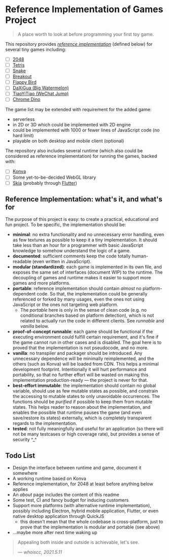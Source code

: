 # Reference Implementation of Games Project

> A place worth to look at before programming your first toy game.

This repository provides *[reference implementation][ref-impl]* (defined below) for 
several tiny games including:
- [ ] [2048][2048]
- [ ] [Tetris][tetris]
- [ ] [Snake][snake]
- [ ] [Breakout][breakout]
- [ ] [Flappy Bird][flappy-bird]
- [ ] [DaXiGua (Big Watermelon)][daxigua]
- [ ] [TiaoYiTiao (WeChat Jump)][tiaoyitiao]
- [ ] [Chrome Dino][chrome-dino]

[ref-impl]: https://en.wikipedia.org/wiki/Reference_implementation
[2048]: https://github.com/gabrielecirulli/2048
[tetris]: https://en.wikipedia.org/wiki/Tetris
[snake]: https://en.wikipedia.org/wiki/Snake_(video_game_genre)
[breakout]: https://en.wikipedia.org/wiki/Breakout_(video_game)
[flappy-bird]: https://en.wikipedia.org/wiki/Flappy_Bird
[daxigua]: https://github.com/liyupi/daxigua
[tiaoyitiao]: https://zh.wikipedia.org/wiki/%E8%B7%B3%E4%B8%80%E8%B7%B3
[chrome-dino]: https://en.wikipedia.org/wiki/Dinosaur_Game

The game list may be extended with requirement for the added game:
* serverless
* in 2D or 3D which could be implemented with 2D engine
* could be implemented with 1000 or fewer lines of JavaScript code (no hard limit)
* playable on both desktop and mobile client (optional)

The repository also includes several runtime (which also could be considered as 
reference implementation) for running the games, backed with:
- [ ] [Konva][konva]
- [ ] Some yet-to-be-decided WebGL library
- [ ] [Skia][skia] (probably through [Flutter][flutter])

[konva]: https://konvajs.org/
[skia]: https://skia.org/
[flutter]: https://flutter.dev/

## Reference Implementation: what's it, and what's for

The purpose of this project is easy: to create a practical, educational and fun
project. To be specific, the implementation should be:
* **minimal**: no extra functionality and no unnecessary error handling, even as few
  textures as possible to keep it a tiny implementation. It should take less than an
  hour for a programmer with basic JavaScript knowledge to somehow understand the
  logic of a game.
* **documented**: sufficient comments keep the code totally human-readable (even 
  written in JavaScript).
* **modular (standardized)**: each game is implemented in its own file, and exposes
  the same set of interfaces (document WIP) to the runtime. The decoupling of games 
  and runtime makes it easier to support more games and more platforms.
* **portable**: reference implementation should contain *almost* no 
  platform-dependent code. So that, the implementation could be generally referenced 
  or forked by many usages, even the ones not using JavaScript or the ones not 
  targeting web platform.
  - The *portable* here is only in the sense of clean code (e.g. no conditional
    branches based on platform detection), which is not related to actually run the 
    code in different clients. See *runnable* and *vanilla* below.
* **proof-of-concept runnable**: each game should be functional if the executing
  environment could fulfill certain requirement, and it's fine if the game cannot
  run in other cases and is disabled. The goal here is to proved that the 
  implementation is not pseudocode, and no more.
* **vanilla**: no transpiler and packager should be introduced. Any unnecessary
  dependence will be minimally reimplemented, and the others (such as Konva) will
  be loaded from CDN. This helps a minimal development footprint. Intentionally it
  will hurt performance and portability, so that no further effort will be wasted 
  on making this implementation production-ready &mdash; the project is never for 
  that.
* **best-effort immutable**: the implementation should contain no global variable,
  should use as few mutable states as possible, and constrain the accessing to 
  mutable states to only unavoidable occurrences. The functions should be *purified* 
  if possible to keep them from mutable states. This helps reader to reason about the 
  implementation, and enables the possible that runtime pauses the game (and even
  save/restore its states) externally, which is completely transparent regards to 
  the implementation.
* **tested**: not fully meaningfully and useful for an application (so there will not
  be many testcases or high coverage rate), but provides a sense of security ^_^
  
## Todo List

* Design the interface between runtime and game, document it somewhere
* A working runtime based on Konva  
* Reference implementation, for 2048 at least before anything below applies
* An *about* page includes the content of this readme
* Some test, CI and fancy budget for inducing customers
* Support more platforms (with alternative runtime implementation), possibly 
  including Electron, hybrid mobile application, Flutter, or even native desktop
  application through QuickJS
  - this doesn't mean that the whole codebase is cross-platform, just to prove that
    the implementation is modular and portable (see above)
* ...maybe more after next time waking up

> Appealing both inside and outside is achievable, let's see.
> 
> &mdash; <cite>whoiscc, 2021.5.11</cite>